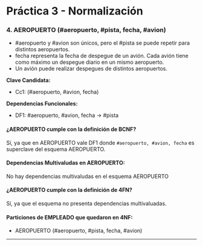 # Práctica 3 - Normalización

### 4. AEROPUERTO (#aeropuerto, #pista, fecha, #avion)
 
* #aeropuerto y #avion son únicos, pero el #pista se puede repetir para distintos aeropuertos.
* fecha representa la fecha de despegue de un avión. Cada avión tiene como máximo un despegue diario en un mismo aeropuerto.
* Un avión puede realizar despegues de distintos aeropuertos.

**Clave Candidata:**
* Cc1: (#aeropuerto, #avion, fecha)

**Dependencias Funcionales:**
* DF1: #aeropuerto, #avion, fecha -> #pista


#### ¿AEROPUERTO cumple con la definición de BCNF?

Sí, ya que en AEROPUERTO vale DF1 donde `#aeropuerto, #avion, fecha` es superclave del esquema AEROPUERTO.

#### Dependencias Multivaludas en AEROPUERTO:

No hay dependencias multivaludas en el esquema AEROPUERTO

#### ¿AEROPUERTO cumple con la definición de 4FN?

Sí, ya que el esquema no presenta dependencias multivaluadas.

#### Particiones de EMPLEADO que quedaron en 4NF:

* AEROPUERTO (#aeropuerto, #pista, fecha, #avion)

---
